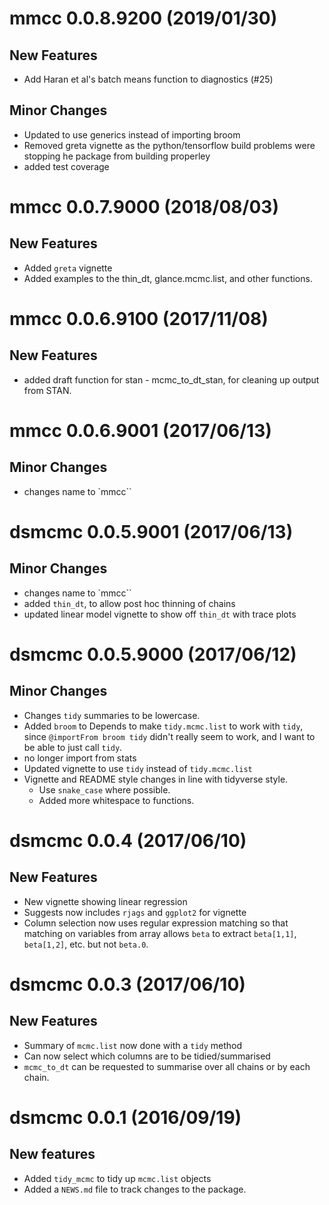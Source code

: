 mmcc 0.0.8.9200 (2019/01/30)
=========================

## New Features

- Add Haran et al's batch means function to diagnostics (#25)

## Minor Changes

- Updated to use generics instead of importing broom
- Removed greta vignette as the python/tensorflow build problems were stopping he package from building properley
- added test coverage

mmcc 0.0.7.9000 (2018/08/03)
=========================

## New Features

- Added `greta` vignette
- Added examples to the thin_dt, glance.mcmc.list, and other functions.

mmcc 0.0.6.9100 (2017/11/08)
=========================

## New Features

- added draft function for stan - mcmc_to_dt_stan, for cleaning up output from STAN.

mmcc 0.0.6.9001 (2017/06/13)
=========================

## Minor Changes

- changes name to `mmcc``

dsmcmc 0.0.5.9001 (2017/06/13)
=========================

## Minor Changes

- changes name to `mmcc``
- added `thin_dt`, to allow post hoc thinning of chains
- updated linear model vignette to show off `thin_dt` with trace plots

dsmcmc 0.0.5.9000 (2017/06/12)
=========================

## Minor Changes

- Changes `tidy` summaries to be lowercase.
- Added `broom` to Depends to make `tidy.mcmc.list` to work with `tidy`, since `@importFrom broom tidy` didn't really seem to work, and I want to be able to just call `tidy`.
- no longer import from stats
- Updated vignette to use `tidy` instead of `tidy.mcmc.list`
- Vignette and README style changes in line with tidyverse style.
  - Use `snake_case` where possible.
  - Added more whitespace to functions.

dsmcmc 0.0.4 (2017/06/10)
=========================

## New Features

- New vignette showing linear regression
- Suggests now includes `rjags` and `ggplot2` for vignette
- Column selection now uses regular expression matching so that matching on variables from array allows `beta` to extract `beta[1,1]`, `beta[1,2]`, etc. but not `beta.0`.

dsmcmc 0.0.3 (2017/06/10)
=========================

## New Features

- Summary of `mcmc.list` now done with a `tidy` method
- Can now select which columns are to be tidied/summarised
- `mcmc_to_dt` can be requested to summarise over all chains or by each chain.

dsmcmc 0.0.1 (2016/09/19)
=========================

## New features
- Added `tidy_mcmc` to tidy up `mcmc.list` objects
- Added a `NEWS.md` file to track changes to the package.


